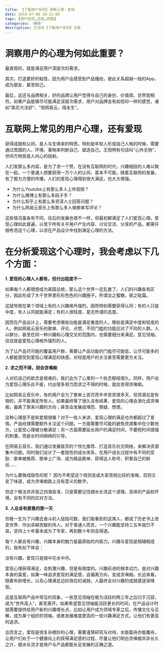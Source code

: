 ```yaml
---
title: 【了解用户系列】洞察心理：爱现
date: 2018-07-08 20:21:00
tags: [用户研究,总结,转载]
categories: '用研'
description: 王诗沐【了解用户系列】文章
---
```

# 洞察用户的心理为何如此重要？

最直观的，就是满足用户深层次的需求。

其次，打造更好的粘性，因为用户会感受到产品懂他，彼此关系超越一般的App，成为朋友、甚至知己。

最后，这还与品牌相关，好的品牌让用户觉得与自己的身份、价值观、世界观相符。如果产品能够尽可能满足深层次需求，用户对品牌会有如信仰一样的感觉，诸如“索尼大法好”、“信网易云，得永生”。

# 互联网上常见的用户心理，还有爱现

获得成就和认同，是人与生俱来的特质。特别是年轻人形成自己人格的时候，需要通过周围的人、环境、事物来判断自己、塑造自己。王阳明有句话叫“心外无物”，世间万物皆是人内心的投射。

人们发那么多内容，是为了求一个赞。在没有互联网的时代，兴趣相投的人难以聚在一起，一个普通人想要获得一万个人的认同，基本不可能。随着互联网的发展，有了极为方便的传播，人们的爱现心理得到很大满足，也大大增强。

- 为什么Youtube上有那么多人上传视频？
- 为什么微博上有那么多段子手？
- 为什么知乎上有那么多资深人士回答问题？
- 为什么网易云音乐上有那么多人做歌单写评论？

这些情况虽各有不同，往后的发展也很不一样，但最初都满足了人们爱现心理。爱现心理如此普遍，以至于所有关乎用户产生内容、讨论交流、分享的产品，都需仔细考虑这个心理，以求在产品设计中找到满足心理的方法。


# 在分析爱现这个心理时，我会考虑以下几个方面：

<b>1. 爱现的心理人人都有，但付出程度不一 </b>

如果每个人都很想成为美国总统，那么这个世界一定乱套了。人们的兴趣各有区分，因此形成了大千世界里形形色色的兴趣圈子。所谓汝之蜜糖，彼之砒霜。

这就导致在某个领域上有的人兴趣格外强烈，因而特别需要获得认同；有的人只是中度，有人认同就能满足；有的人很轻度，是无所谓的态度。

因而在产品设计上，需要考虑哪些功能是满足重度的人，哪些是满足中度和轻度的人。例如网易云音乐的歌单、评论、点赞，不同门槛的功能应对了不同的人群。人以群分，甚至在同一种兴趣和心理交叉的范围内，也需要细分来满足。意见领袖，往往就是爱现心理格外强烈的人。

为了让产品尽可能的覆盖用户群，需要让产品功能的门槛尽可能低，让尽可能多的人都能感受到爱现心理满足的快感。对轻度用户的关注甚至需要更为关注。

<b>2. 求之而不得，则会贪嗔痴</b>

人对抗自己的欲念是很难的，我们会为了心里的一个执念郁结很久。同样，用户会为爱现心理乐此不疲，付出很多努力而求之不得的时候，就会变得贪嗔痴。

比如网易云音乐中，有的用户会为了歌单上首页而辛辛苦苦很多天，但资源总是有限的，并不能满足所有人。如果最终等了很久没有结果，爱现的心理会演化成贪嗔痴，偏离了原来兴趣的方向；甚至会发展成埋怨、猜疑、愤恨。

这种心理是不是和爱情很像？对于一些人来讲，爱现心理的满足也许都超过了爱情。产品经理需要额外关注这个问题。一方面需要尽可能的避免资源集中在少数地方，让爱现心理被分散满足；另一方面需要延长用户的满足时间，不要短时间很强的刺激，而是长时间绵绵的引导。

在网易云音乐，我们通过发展首页的个性化推荐、打造音乐社交网络，来解决资源集中问题。同时我们设计了一套隐性的成长体系，在用户成长过程中有不同的奖励：歌单被推荐、歌单上广场、成为精品歌单、获得达人称号、积累自己的粉丝……

为什么要做成隐性的呢？ 因为不希望这个规则变成大家竞相比较的准绳，否则又变了味道，成为贪嗔痴路上没有意义的数字。

但这个做法并非放之四海皆准，只是需要记住细水长流这个道理。具体的产品和环境，会有不同的应对方法。

<b>3. 人总会有疲惫的那一天</b>

穷极一生为了兴趣去奋斗的人屈指可数，我们能看到的这类人，都成了历史书上改变世界、作出卓越贡献的伟人。对于普通人而言，一个兴趣能坚持三五年就已不易，坚持上十年基本成为了专家，再到数十年则会得道。

每个人都会有兴趣，兴趣本身的魅力是最原始的内驱力。兴趣与爱现是相辅相成的，我有如下体会：

没有兴趣，爱现只是镜中花水中月。

爱现心理获得满足，会刺激兴趣，但是有限度的。兴趣前进的根本动力，是对兴趣本身的喜爱，如果一味追求爱现的满足感，会偏离方向，变成贪嗔痴。长远来看，随着年龄增长，以及心理满足边际效应的减弱，人最终会对兴趣的成就感逐渐降低。

这是互联网产品中常见的现象，一些意见领袖在极为活跃的两三年之后归于沉寂，成为“世外高人”，甚至离开。如果希望意见领袖能活跃更长的时间，在产品设计时就需要提供给用户新的兴趣增长点，比如让用户成为领域专家之后，传播文化与见解，成为某个组织的领袖，或者发展难度更高的一些兴趣满足方式，让他们有更高的追求。

总而言之，爱现是很复杂微妙的心理，需要谨慎研究与对待。水能载舟亦能覆舟，让用户们处于一个健康向上的获得满足感的过程，尽量让他们明白贪嗔痴并非长久之计，细水长流才是用户与产品都能长足发展的正确之道。
